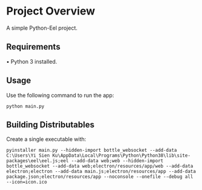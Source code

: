 # Project Overview
A simple Python-Eel project.

## Requirements
• Python 3 installed.

## Usage
Use the following command to run the app:
```
python main.py
```

## Building Distributables
Create a single executable with:
```
pyinstaller main.py --hidden-import bottle_websocket --add-data C:\Users\Yi Sien Ku\AppData\Local\Programs\Python\Python38\lib\site-packages\eel\eel.js;eel --add-data web;web --hidden-import bottle_websocket --add-data web;electron/resources/app/web --add-data electron;electron --add-data main.js;electron/resources/app --add-data package.json;electron/resources/app --noconsole --onefile --debug all --icon=icon.ico
```